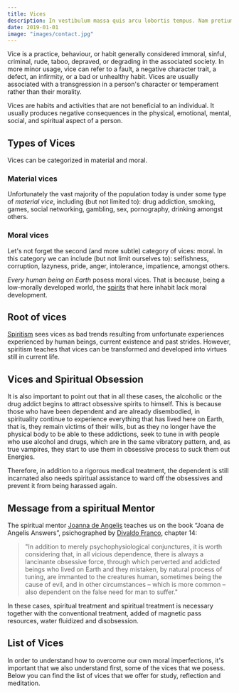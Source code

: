 ```yaml
---
title: Vices
description: In vestibulum massa quis arcu lobortis tempus. Nam pretium arcu in odio vulputate luctus.
date: 2019-01-01
image: "images/contact.jpg"
---
```


Vice is a practice, behaviour, or habit generally considered immoral, sinful,
criminal, rude, taboo, depraved, or degrading in the associated society. In more
minor usage, vice can refer to a fault, a negative character trait, a defect, an
infirmity, or a bad or unhealthy habit. Vices are usually associated with a
transgression in a person's character or temperament rather than their
morality.

Vices are habits and activities that are not beneficial to an individual. It
usually produces negative consequences in the physical, emotional, mental, social,
and spiritual aspect of a person. 

## Types of Vices
Vices can be categorized in material and moral.

### Material vices
Unfortunately the vast majority of the population today is under some type of
*material vice*, including (but not limited to): drug addiction, smoking, games,
social networking, gambling, sex, pornography, drinking amongst others.

### Moral vices
Let's not forget the second (and more subtle) category of vices: moral. In this
category we can include (but not limit ourselves to): selfishness, corruption,
lazyness, pride, anger, intolerance, impatience, amongst others.

*Every human being on Earth* posess moral vices. That is because,
being a low-morally developed world, the [spirits](/about/immortal-spirit) that
here inhabit lack moral development.

## Root of vices
[Spiritism](/spiritism) sees vices as 
bad trends resulting from unfortunate experiences experienced by human beings,
current existence and past strides. However, spiritism teaches that vices can be
transformed and developed into virtues still in current life.

## Vices and Spiritual Obsession

It is also important to point out that in all these cases, the alcoholic or the
drug addict begins to attract obsessive spirits to himself. This is because
those who have been dependent and are already disembodied, in spirituality
continue to experience everything that has lived here on Earth, that is, they remain
victims of their wills, but as they no longer have the physical body to be able to
these addictions, seek to tune in with people who use
alcohol and drugs, which are in the same vibratory pattern, and, as true
vampires, they start to use them in obsessive process to suck them out
Energies. 

Therefore, in addition to a rigorous medical treatment, the dependent is still
incarnated also needs spiritual assistance to ward off the
obsessives and prevent it from being harassed again.

## Message from a spiritual Mentor
The spiritual mentor [Joanna de Angelis](/bio/joanna-de-angelis) teaches us on
the book “Joana de Angelis Answers”, psichographed by [Divaldo Franco](/bio/divaldo-franco), 
chapter 14:

> "In addition to merely psychophysiological conjunctures, it is worth considering that,
> in all vicious dependence, there is always a lancinante obsessive force,
> through which perverted and addicted beings who lived on Earth and
> they mistaken, by natural process of tuning, are immanted to the creatures
> human, sometimes being the cause of evil, and in other circumstances – which is
> more common – also dependent on the false need for man to suffer."

In these cases, spiritual treatment and spiritual treatment is necessary
together with the conventional treatment, added of magnetic pass resources,
water fluidized and disobsession.


## List of Vices
In order to understand how to overcome our own moral imperfections, it's
important that we also understand first, some of the vices that we posess.  
Below you can find the list of vices that we offer for study, reflection and
meditation.

